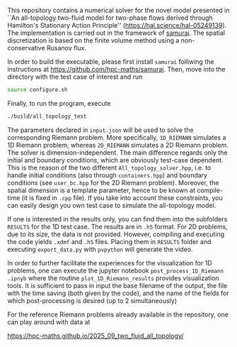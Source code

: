 This repository contains a numerical solver for the novel model presented in ``An all-topology two-fluid model for two-phase flows derived through Hamilton's Stationary Action Principle'' (https://hal.science/hal-05249139).
The implementation is carried out in the framework of [samurai](https://github.com/hpc-maths/samurai).
The spatial discretization is based on the finite volume method using a non-conservative Rusanov flux.

In order to build the executable, please first install ```samurai``` folliwing the instructions at https://github.com/hpc-maths/samurai. Then, move into the directory with the test case of interest and run

```bash
source configure.sh
```

Finally, to run the program, execute

```bash
./build/all_topology_test
```

The parameters declared in ```input.json``` will be used to solve the corresponding Riemann problem. More specifically, ```1D_RIEMANN``` simulates a 1D Riemann problem, whereas ```2D_RIEMANN``` simulates a 2D Riemann problem. The solver is dimension-independent. The main difference regards only the initial and boundary conditions, which are obviously test-case dependent. This is the reason of the two different ```All_topology_solver.hpp```, i.e. to handle initial conditions (also through ```containers.hpp```) and boundary conditions (see ```user_bc.hpp``` for the 2D Riemann problem). Moreover, the spatial dimension is a template parameter, hence to be known at compile-time (it is fixed in ```.cpp``` file). If you take into account these constraints, you can easily design you own test case to simulate the all-topology model.

If one is interested in the results only, you can find them into the subfolders ```RESULTS``` for the 1D test case. The results are in ```.h5``` format. For 2D problems, due to its size, the data is not provided. However, compiling and executing the code yields ```.xdmf``` and ```.h5``` files. Placing them in ```RESULTS``` folder and executing ```export_data.py``` with ```pvpython``` will generate the video.

In order to further facilitate the experiences for the visualization for 1D problems, one can execute the jupyter notebook ```post_process_1D_Riemann
.ipnyb``` where the routine ```plot_1D_Riemann_results``` provides visualization tools. It is sufficient to pass in input the base filename of the output, the file with the time saving (both given by the code), and the name of the fields for which post-processing is desired (up to 2 simultaneously)

For the reference Riemann problems already available in the repository, one can play around with data at

https://hpc-maths.github.io/2025_09_two_fluid_all_topology/
